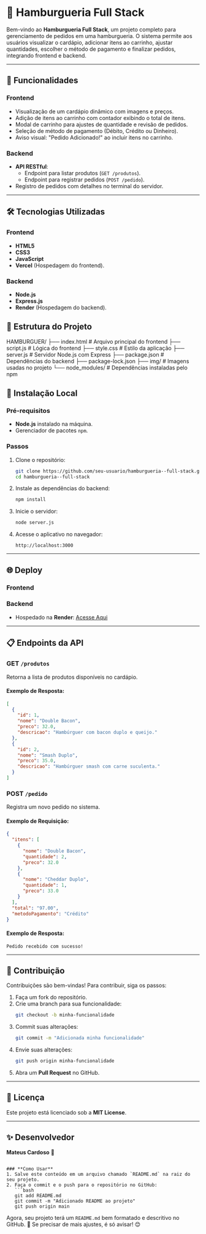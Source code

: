 # 🍔 Hamburgueria Full Stack

Bem-vindo ao **Hamburgueria Full Stack**, um projeto completo para gerenciamento de pedidos em uma hamburgueria. O sistema permite aos usuários visualizar o cardápio, adicionar itens ao carrinho, ajustar quantidades, escolher o método de pagamento e finalizar pedidos, integrando frontend e backend.

---

## 🚀 Funcionalidades

### **Frontend**
- Visualização de um cardápio dinâmico com imagens e preços.
- Adição de itens ao carrinho com contador exibindo o total de itens.
- Modal de carrinho para ajustes de quantidade e revisão de pedidos.
- Seleção de método de pagamento (Débito, Crédito ou Dinheiro).
- Aviso visual: "Pedido Adicionado!" ao incluir itens no carrinho.

### **Backend**
- **API RESTful**:
  - Endpoint para listar produtos (`GET /produtos`).
  - Endpoint para registrar pedidos (`POST /pedido`).
- Registro de pedidos com detalhes no terminal do servidor.

---

## 🛠️ Tecnologias Utilizadas

### **Frontend**
- **HTML5**
- **CSS3**
- **JavaScript**
- **Vercel** (Hospedagem do frontend).

### **Backend**
- **Node.js**
- **Express.js**
- **Render** (Hospedagem do backend).



## 📂 Estrutura do Projeto


HAMBURGUER/
├── index.html       # Arquivo principal do frontend
├── script.js        # Lógica do frontend
├── style.css        # Estilo da aplicação
├── server.js        # Servidor Node.js com Express
├── package.json     # Dependências do backend
├── package-lock.json
├── img/             # Imagens usadas no projeto
└── node_modules/    # Dependências instaladas pelo npm




## 🔧 Instalação Local

### **Pré-requisitos**
- **Node.js** instalado na máquina.
- Gerenciador de pacotes `npm`.

### **Passos**
1. Clone o repositório:
   ```bash
   git clone https://github.com/seu-usuario/hamburgueria--full-stack.git
   cd hamburgueria--full-stack
   ```

2. Instale as dependências do backend:
   ```bash
   npm install
   ```

3. Inicie o servidor:
   ```bash
   node server.js
   ```

4. Acesse o aplicativo no navegador:
   ```
   http://localhost:3000
   ```

---

## 🌐 Deploy

### **Frontend**
### **Backend**
- Hospedado na **Render**: [Acesse Aqui](https://hamburgueria-full-stack.onrender.com/)

---

## 📋 Endpoints da API

### **GET** `/produtos`
Retorna a lista de produtos disponíveis no cardápio.

#### **Exemplo de Resposta:**
```json
[
  {
    "id": 1,
    "nome": "Double Bacon",
    "preco": 32.0,
    "descricao": "Hambúrguer com bacon duplo e queijo."
  },
  {
    "id": 2,
    "nome": "Smash Duplo",
    "preco": 35.0,
    "descricao": "Hambúrguer smash com carne suculenta."
  }
]
```

### **POST** `/pedido`
Registra um novo pedido no sistema.

#### **Exemplo de Requisição:**
```json
{
  "itens": [
    {
      "nome": "Double Bacon",
      "quantidade": 2,
      "preco": 32.0
    },
    {
      "nome": "Cheddar Duplo",
      "quantidade": 1,
      "preco": 33.0
    }
  ],
  "total": "97.00",
  "metodoPagamento": "Crédito"
}
```

#### **Exemplo de Resposta:**
```text
Pedido recebido com sucesso!
```

---

## 🤝 Contribuição

Contribuições são bem-vindas! Para contribuir, siga os passos:

1. Faça um fork do repositório.
2. Crie uma branch para sua funcionalidade:
   ```bash
   git checkout -b minha-funcionalidade
   ```
3. Commit suas alterações:
   ```bash
   git commit -m "Adicionada minha funcionalidade"
   ```
4. Envie suas alterações:
   ```bash
   git push origin minha-funcionalidade
   ```
5. Abra um **Pull Request** no GitHub.

---

## 📜 Licença

Este projeto está licenciado sob a **MIT License**.

---

## ✨ Desenvolvedor

**Mateus Cardoso** 🚀
```

### **Como Usar**
1. Salve este conteúdo em um arquivo chamado `README.md` na raiz do seu projeto.
2. Faça o commit e o push para o repositório no GitHub:
   ```bash
   git add README.md
   git commit -m "Adicionado README ao projeto"
   git push origin main
   ```

Agora, seu projeto terá um `README.md` bem formatado e descritivo no GitHub. 🚀 Se precisar de mais ajustes, é só avisar! 😊
